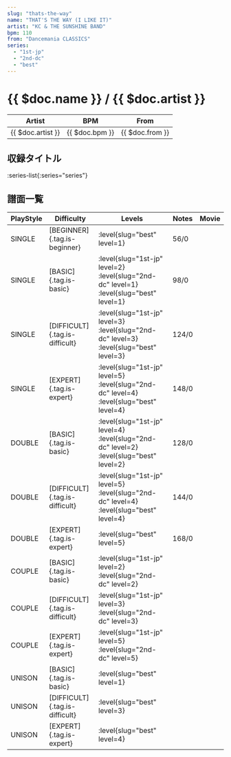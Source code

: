 ```yaml
---
slug: "thats-the-way"
name: "THAT'S THE WAY (I LIKE IT)"
artist: "KC & THE SUNSHINE BAND"
bpm: 110
from: "Dancemania CLASSICS"
series:
  - "1st-jp"
  - "2nd-dc"
  - "best"
---
```


# {{ $doc.name }} / {{ $doc.artist }}

|Artist|BPM|From|
|------|---|----|
|{{ $doc.artist }}|{{ $doc.bpm }}|{{ $doc.from }}|

## 収録タイトル

:series-list{:series="series"}

## 譜面一覧

|PlayStyle|Difficulty|Levels|Notes|Movie|
|---------|----------|------|-----|-----|
|SINGLE|[BEGINNER]{.tag.is-beginner}|:level{slug="best" level=1}|56/0||
|SINGLE|[BASIC]{.tag.is-basic}|:level{slug="1st-jp" level=2} :level{slug="2nd-dc" level=1} :level{slug="best" level=1}|98/0||
|SINGLE|[DIFFICULT]{.tag.is-difficult}|:level{slug="1st-jp" level=3} :level{slug="2nd-dc" level=3} :level{slug="best" level=3}|124/0||
|SINGLE|[EXPERT]{.tag.is-expert}|:level{slug="1st-jp" level=5} :level{slug="2nd-dc" level=4} :level{slug="best" level=4}|148/0||
|DOUBLE|[BASIC]{.tag.is-basic}|:level{slug="1st-jp" level=4} :level{slug="2nd-dc" level=2} :level{slug="best" level=2}|128/0||
|DOUBLE|[DIFFICULT]{.tag.is-difficult}|:level{slug="1st-jp" level=5} :level{slug="2nd-dc" level=4} :level{slug="best" level=4}|144/0||
|DOUBLE|[EXPERT]{.tag.is-expert}|:level{slug="best" level=5}|168/0||
|COUPLE|[BASIC]{.tag.is-basic}|:level{slug="1st-jp" level=2} :level{slug="2nd-dc" level=2}|||
|COUPLE|[DIFFICULT]{.tag.is-difficult}|:level{slug="1st-jp" level=3} :level{slug="2nd-dc" level=3}|||
|COUPLE|[EXPERT]{.tag.is-expert}|:level{slug="1st-jp" level=5} :level{slug="2nd-dc" level=5}|||
|UNISON|[BASIC]{.tag.is-basic}|:level{slug="best" level=1}|||
|UNISON|[DIFFICULT]{.tag.is-difficult}|:level{slug="best" level=3}|||
|UNISON|[EXPERT]{.tag.is-expert}|:level{slug="best" level=4}|||
